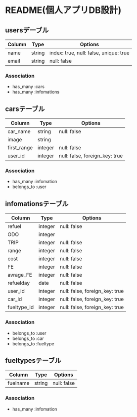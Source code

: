 # README(個人アプリDB設計)

## usersデーブル
|Column|Type|Options|
|------|----|-------|
|name|string|index: true, null: false, unique: true|
|email|string|null: false|

### Association
- has_many :cars
- has_many :infomations

## carsテーブル

|Column|Type|Options|
|------|----|-------|
|car_name|string|null: false|
|image|string|
|first_range|integer|null: false|
|user_id|integer|null: false, foreign_key: true|

### Association
- has_many :infomation
- belongs_to :user

## infomationsテーブル

|Column|Type|Options|
|------|----|-------|
|refuel|integer|null: false|
|ODO|integer|
|TRIP|integer|null: false|
|range|integer|null: false|
|cost|integer|null: false|
|FE|integer|null: false|
|avrage_FE|integer|null: false|
|refuelday|date|null: false|
|user_id|integer|null: false, foreign_key: true|
|car_id|integer|null: false, foreign_key: true|
|fueltype_id|integer|null: false, foreign_key: true|

### Association
- belongs_to :user
- belongs_to :car
- belongs_to :fueltype

## fueltypesテーブル

|Column|Type|Options|
|------|----|-------|
|fuelname|string|null: false|

### Association
- has_many :infomation